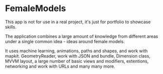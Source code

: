 # FemaleModels

This app is not for use in a real project, it's just for portfolio to showcase skills.

The application combines a large amount of knowledge from different areas under a single common idea - ideas around female models.

It uses machine learning, animations, paths and shapes, and work with mapkit. GeometryReader, work with JSON and bundle, Dimension class, MVVM layout, a large number of basic views and modifiers, extentions, networking and work with URLs and many many more. 
